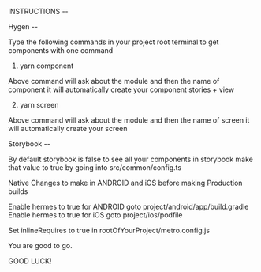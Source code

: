 INSTRUCTIONS --

Hygen --

Type the following commands in your project root terminal to get components with one command

1. yarn component

Above command will ask about the module and then the name of component
it will automatically create your component stories + view

2. yarn screen

Above command will ask about the module and then the name of screen
it will automatically create your screen

Storybook --

By default storybook is false to see all your components in storybook make that
value to true by going into src/common/config.ts

Native Changes to make in ANDROID and iOS before making Production builds

Enable hermes to true for ANDROID goto project/android/app/build.gradle
Enable hermes to true for iOS goto project/ios/podfile

Set inlineRequires to true in rootOfYourProject/metro.config.js

You are good to go.

GOOD LUCK!
